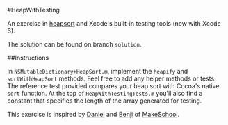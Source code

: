 #HeapWithTesting

An exercise in [heapsort](http://en.wikipedia.org/wiki/Heapsort) and Xcode's built-in testing tools (new with Xcode 6).

The solution can be found on branch `solution`.

##Instructions

In `NSMutableDictionary+HeapSort.m`, implement the `heapify` and `sortWithHeapSort` methods. Feel free to add any helper methods or tests. The reference test provided compares your heap sort with Cocoa's native `sort` function. At the top of `HeapWithTestingTests.m` you'll also find a constant that specifies the length of the array generated for testing. 


This exercise is inspired by [Daniel](http://danielhaaser.com/) and [Benji](http://blog.benjamin-encz.de/) of [MakeSchool](https://www.makeschool.com/).